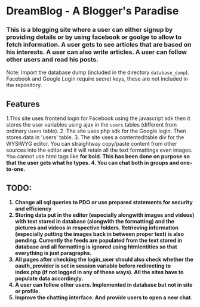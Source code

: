 # DreamBlog - A Blogger's Paradise

### This is a blogging site where a user can either signup by providing details or by using facebook or goolge to allow to fetch information. A user gets to see articles that are based on his interests. A user can also write articles. A user can follow other users and read his posts.

Note: Import the database dump (included in the directory `database_dump`). Facebook and Google Login require secret keys, these are not included in the repository.

## Features

1.This site uses frontend login for Facebook using the javascript sdk then it stores the user variables using ajax in the `users` tables (different from ordinary `Users` table).
2. The site uses php sdk for the Google login. Then stores data in 'users' table.
3. The site uses a contenteditable div for the WYSIWYG editor. You can straightway copy/paste content from other sources into the editor and it will retain all the text formattings even images. You cannot use html tags like <B> for bold. This has been done on purpose so that the user gets what he types. 
4. You can chat both in groups and one-to-one.



## TODO:

1. Change all sql queries to PDO or use prepared statements for security and efficiency
2. Storing data put in the editor (especially alongwith images and videos) with text stored in database (alongwith the formatting) and the pictures and videos in respective folders. Retrieving information (especially putting the images back in between proper text) is also pending. Currently the feeds are populated from the text stored in database and all formatting is ignored using htmlentities so that everything is just paragraphs. 
3. All pages after checking the login_user should also check whether the oauth_provider is set in session variable before redirecting to index.php (if not logged in any of these ways). All the sites have to populate data accordingly.
4. A user can follow other users. Implemented in database but not in site or profile.
5. Improve the chatting interface. And provide users to open a new chat.
